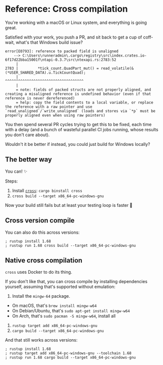 # Reference: Cross compilation

You're working with a macOS or Linux system, and everything is going great.

Satisfied with your work, you push a PR, and sit back to get a cup of coff-
wait, what's that Windows build issue?

```
error[E0793]: reference to packed field is unaligned
    --> C:\Users\runneradmin\.cargo\registry\src\index.crates.io-6f17d22bba15001f\ntapi-0.3.7\src\ntexapi.rs:2783:52
     |
2783 |         *tick_count.QuadPart_mut() = read_volatile(&(*USER_SHARED_DATA).u.TickCountQuad);
     |                                                    ^^^^^^^^^^^^^^^^^^^^^^^^^^^^^^^^^^^^
     |
     = note: fields of packed structs are not properly aligned, and creating a misaligned reference is undefined behavior (even if that reference is never dereferenced)
     = help: copy the field contents to a local variable, or replace the reference with a raw pointer and use `read_unaligned`/`write_unaligned` (loads and stores via `*p` must be properly aligned even when using raw pointers)
```

You then spend several PR cycles trying to get this to be fixed, each time with a delay 
(and a bunch of wasteful parallel CI jobs running, whose results you don't care about).

Wouldn't it be better if instead, you could just build for Windows locally?

## The better way

You can! ✨

Steps:

1. Install [`cross`](https://github.com/cross-rs/cross): `cargo binstall cross`
1. `cross build --target x86_64-pc-windows-gnu`

Now your build still fails but at least your testing loop is faster 🥲

## Cross version compile

You can also do this across versions:

```
; rustup install 1.68
; rustup run 1.68 cross build --target x86_64-pc-windows-gnu
```

## Native cross compilation

`cross` uses Docker to do its thing.

If you don't like that, you can cross compile by installing dependencies yourself,
assuming that's supported without emulation:

1. Install the `mingw-64` package.
  - On macOS, that's `brew install mingw-w64`
  - On Debian/Ubuntu, that's `sudo apt-get install mingw-w64`
  - On Arch, that's `sudo pacman -S mingw-w64`, install all
1. `rustup target add x86_64-pc-windows-gnu`
1. `cargo build --target x86_64-pc-windows-gnu`

And that still works across versions:

```
; rustup install 1.68
; rustup target add x86_64-pc-windows-gnu --toolchain 1.68
; rustup run 1.68 cargo build --target x86_64-pc-windows-gnu
```
